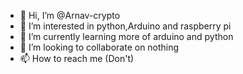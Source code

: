 - 👋 Hi, I’m @Arnav-crypto
- 👀 I’m interested in python,Arduino and raspberry pi 
- 🌱 I’m currently learning more of arduino and python
- 💞️ I’m looking to collaborate on nothing
- 📫 How to reach me (Don't)
<!---
Arnav-crypto/Arnav-crypto is a ✨ special ✨ repository because its `README.md` (this file) appears on your GitHub profile.
You can click the Preview link to take a look at your changes.
--->
